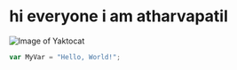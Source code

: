 # hi everyone i am atharvapatil
![Image of Yaktocat](https://octodex.github.com/images/yaktocat.png)

```javascript
var MyVar = "Hello, World!";
```
